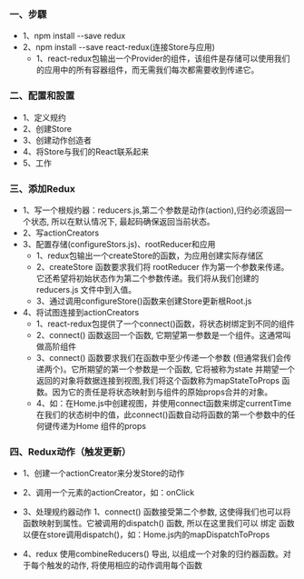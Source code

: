 ### 一、步驟
+ 1、npm install --save redux
+ 2、npm install --save react-redux(连接Store与应用)
    + 1、react-redux包输出一个Provider的组件，该组件是存储可以使用我们的应用中的所有容器组件，而无需我们每次都需要收到传递它。

### 二、配置和設置
+ 1、定义规约 
+ 2、创建Store 
+ 3、创建动作创造者 
+ 4、将Store与我们的React联系起来
+ 5、工作 

### 三、添加Redux
+ 1、写一个根规约器：reducers.js,第二个参数是动作(action),归约必须返回一个状态, 所以在默认情况下, 最起码确保返回当前状态。
+ 2、写actionCreators
+ 3、配置存储(configureStors.js)、rootReducer和应用
    + 1、redux包输出一个createStore的函数，为应用创建实际存储区
    + 2、createStore 函数要求我们将 rootReducer 作为第一个参数来传递。它还希望将初始状态作为第二个参数传递。我们将从我们创建的reducers.js 文件中到入值。
    + 3、通过调用configureStore()函数来创建Store更新根Root.js
+ 4、将试图连接到actionCreators
    + 1、react-redux包提供了一个connect()函数，将状态树绑定到不同的组件
    + 2、connect() 函数返回一个函数, 它期望第一参数是一个组件。这通常叫做高阶组件
    + 3、connect() 函数要求我们在函数中至少传递一个参数 (但通常我们会传递两个)。它所期望的第一个参数是一个函数, 它将被称为state 并期望一个返回的对象将数据连接到视图,我们将这个函数称为mapStateToProps 函数。因为它的责任是将状态映射到与组件的原始props合并的对象。
    + 4、如：在Home.js中创建视图，并使用connect函数来绑定currentTime在我们的状态树中的值，此connect()函数自动将函数的第一个参数中的任何键传递为Home 组件的props


### 四、Redux动作（触发更新）
+ 1、创建一个actionCreator来分发Store的动作
+ 2、调用一个元素的actionCreator，如：onClick
+ 3、处理规约器动作
    1、connect() 函数接受第二个参数, 这使得我们也可以将函数映射到属性。它被调用的dispatch() 函数, 所以在这里我们可以 绑定 函数以便在store调用dispatch()，如：Home.js内的mapDispatchToProps

+ 4、redux 使用combineReducers() 导出, 以组成一个对象的归约器函数。对于每个触发的动作, 将使用相应的动作调用每个函数
